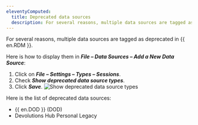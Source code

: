 ```yaml
---
eleventyComputed:
  title: Deprecated data sources
  description: For several reasons, multiple data sources are tagged as deprecated in {{ en.RDM }}.
---
```

For several reasons, multiple data sources are tagged as deprecated in {{ en.RDM }}.

Here is how to display them in ***File – Data Sources – Add a New Data Source***:
1. Click on ***File – Settings – Types – Sessions***.
1. Check ***Show deprecated data source types***.
1. Click ***Save***.
![Show deprecated data source types](https://cdnweb.devolutions.net/docs/RDMW2003_2024_1.png)

Here is the list of deprecated data sources:
* {{ en.DOD }} (DOD)
* Devolutions Hub Personal Legacy
